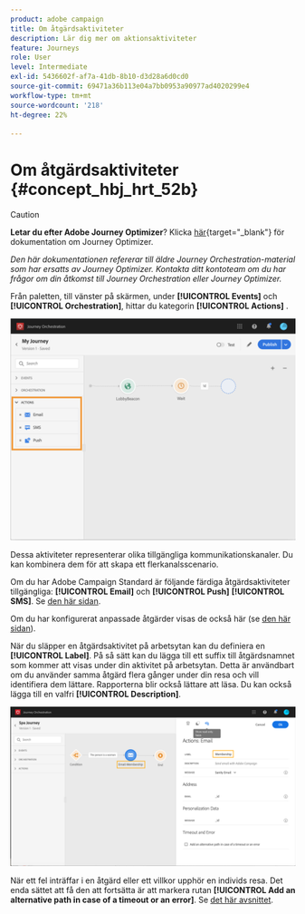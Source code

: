 ```yaml
---
product: adobe campaign
title: Om åtgärdsaktiviteter
description: Lär dig mer om aktionsaktiviteter
feature: Journeys
role: User
level: Intermediate
exl-id: 5436602f-af7a-41db-8b10-d3d28a6d0cd0
source-git-commit: 69471a36b113e04a7bb0953a90977ad4020299e4
workflow-type: tm+mt
source-wordcount: '218'
ht-degree: 22%

---
```


# Om åtgärdsaktiviteter {#concept_hbj_hrt_52b}


>[!CAUTION]
>
>**Letar du efter Adobe Journey Optimizer**? Klicka [här](https://experienceleague.adobe.com/sv/docs/journey-optimizer/using/ajo-home){target="_blank"} för dokumentation om Journey Optimizer.
>
>
>_Den här dokumentationen refererar till äldre Journey Orchestration-material som har ersatts av Journey Optimizer. Kontakta ditt kontoteam om du har frågor om din åtkomst till Journey Orchestration eller Journey Optimizer._



Från paletten, till vänster på skärmen, under **[!UICONTROL Events]** och **[!UICONTROL Orchestration]**, hittar du kategorin **[!UICONTROL Actions]** .

![](../assets/journey58.png)

Dessa aktiviteter representerar olika tillgängliga kommunikationskanaler. Du kan kombinera dem för att skapa ett flerkanalsscenario.

Om du har Adobe Campaign Standard är följande färdiga åtgärdsaktiviteter tillgängliga: **[!UICONTROL Email]** och **[!UICONTROL Push]** **[!UICONTROL SMS]**. Se [den här sidan](../building-journeys/using-adobe-campaign-actions.md).

Om du har konfigurerat anpassade åtgärder visas de också här (se [den här sidan](../building-journeys/using-custom-actions.md)).

När du släpper en åtgärdsaktivitet på arbetsytan kan du definiera en **[!UICONTROL Label]**. På så sätt kan du lägga till ett suffix till åtgärdsnamnet som kommer att visas under din aktivitet på arbetsytan. Detta är användbart om du använder samma åtgärd flera gånger under din resa och vill identifiera dem lättare. Rapporterna blir också lättare att läsa. Du kan också lägga till en valfri **[!UICONTROL Description]**.

![](../assets/journey59bis.png)

När ett fel inträffar i en åtgärd eller ett villkor upphör en individs resa. Det enda sättet att få den att fortsätta är att markera rutan **[!UICONTROL Add an alternative path in case of a timeout or an error]**. Se [det här avsnittet](../building-journeys/using-the-journey-designer.md#paths).
